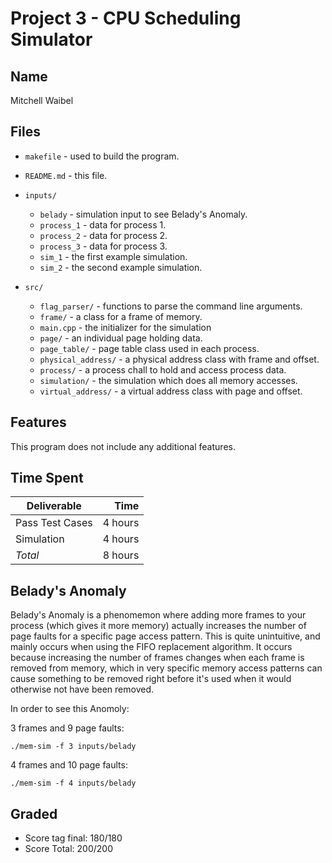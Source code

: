 # Project 3 - CPU Scheduling Simulator

## Name
Mitchell Waibel

## Files
* `makefile` - used to build the program.
* `README.md` - this file.

* `inputs/`
  * `belady` - simulation input to see Belady's Anomaly.
  * `process_1` - data for process 1.
  * `process_2` - data for process 2.
  * `process_3` - data for process 3.
  * `sim_1` - the first example simulation.
  * `sim_2` - the second example simulation.

* `src/`
  * `flag_parser/` - functions to parse the command line arguments.
  * `frame/` - a class for a frame of memory.
  * `main.cpp` - the initializer for the simulation
  * `page/` - an individual page holding data.
  * `page_table/` - page table class used in each process.
  * `physical_address/` - a physical address class with frame and offset.
  * `process/` - a process chall to hold and access process data.
  * `simulation/` - the simulation which does all memory accesses.
  * `virtual_address/` - a virtual address class with page and offset.

## Features
This program does not include any additional features.

## Time Spent
| Deliverable     | Time    |
| --------------- | -------:|
| Pass Test Cases | 4 hours |
| Simulation      | 4 hours |
| _Total_         | 8 hours |

## Belady's Anomaly
Belady's Anomaly is a phenomemon where adding more frames to your process (which
gives it more memory) actually increases the number of page faults for a
specific page access pattern. This is quite unintuitive, and mainly occurs when
using the FIFO replacement algorithm. It occurs because increasing the number of
frames changes when each frame is removed from memory, which in very specific
memory access patterns can cause something to be removed right before it's used
when it would otherwise not have been removed.

In order to see this Anomoly:

3 frames and 9 page faults:

`./mem-sim -f 3 inputs/belady`

4 frames and 10 page faults:

`./mem-sim -f 4 inputs/belady`

## Graded
* Score tag final: 180/180
* Score Total: 200/200

